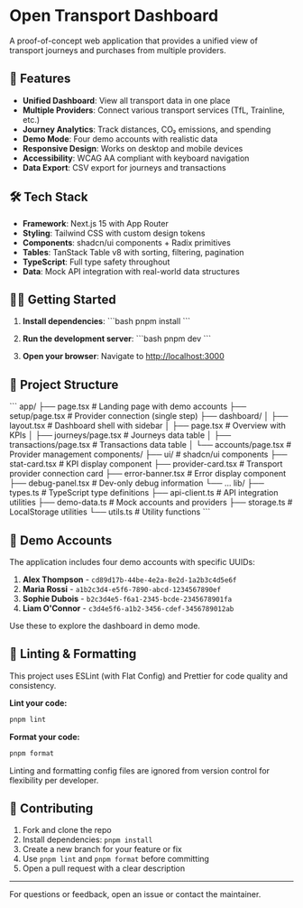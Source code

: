 # Open Transport Dashboard

A proof-of-concept web application that provides a unified view of transport journeys and purchases from multiple providers.

## 🚀 Features

- **Unified Dashboard**: View all transport data in one place
- **Multiple Providers**: Connect various transport services (TfL, Trainline, etc.)
- **Journey Analytics**: Track distances, CO₂ emissions, and spending
- **Demo Mode**: Four demo accounts with realistic data
- **Responsive Design**: Works on desktop and mobile devices
- **Accessibility**: WCAG AA compliant with keyboard navigation
- **Data Export**: CSV export for journeys and transactions

## 🛠 Tech Stack

- **Framework**: Next.js 15 with App Router
- **Styling**: Tailwind CSS with custom design tokens
- **Components**: shadcn/ui components + Radix primitives
- **Tables**: TanStack Table v8 with sorting, filtering, pagination
- **TypeScript**: Full type safety throughout
- **Data**: Mock API integration with real-world data structures

## 🏃‍♂️ Getting Started

1. **Install dependencies**:
   \`\`\`bash
   pnpm install
   \`\`\`

2. **Run the development server**:
   \`\`\`bash
   pnpm dev
   \`\`\`

3. **Open your browser**:
   Navigate to [http://localhost:3000](http://localhost:3000)

## 📁 Project Structure

\`\`\`
app/
├── page.tsx                         # Landing page with demo accounts
├── setup/page.tsx                   # Provider connection (single step)
├── dashboard/
│   ├── layout.tsx                  # Dashboard shell with sidebar
│   ├── page.tsx                    # Overview with KPIs
│   ├── journeys/page.tsx           # Journeys data table
│   ├── transactions/page.tsx       # Transactions data table
│   └── accounts/page.tsx           # Provider management
components/
├── ui/                             # shadcn/ui components
├── stat-card.tsx                   # KPI display component
├── provider-card.tsx               # Transport provider connection card
├── error-banner.tsx                # Error display component
├── debug-panel.tsx                 # Dev-only debug information
└── ...
lib/
├── types.ts                        # TypeScript type definitions
├── api-client.ts                   # API integration utilities
├── demo-data.ts                    # Mock accounts and providers
├── storage.ts                      # LocalStorage utilities
└── utils.ts                        # Utility functions
\`\`\`


## 👥 Demo Accounts

The application includes four demo accounts with specific UUIDs:

1. **Alex Thompson** - `cd89d17b-44be-4e2a-8e2d-1a2b3c4d5e6f`
2. **Maria Rossi**   - `a1b2c3d4-e5f6-7890-abcd-1234567890ef`
3. **Sophie Dubois** - `b2c3d4e5-f6a1-2345-bcde-2345678901fa`
4. **Liam O'Connor** - `c3d4e5f6-a1b2-3456-cdef-3456789012ab`

Use these to explore the dashboard in demo mode.

## 🧹 Linting & Formatting

This project uses ESLint (with Flat Config) and Prettier for code quality and consistency.

**Lint your code:**
```bash
pnpm lint
```

**Format your code:**
```bash
pnpm format
```

Linting and formatting config files are ignored from version control for flexibility per developer.

## 🤝 Contributing

1. Fork and clone the repo
2. Install dependencies: `pnpm install`
3. Create a new branch for your feature or fix
4. Use `pnpm lint` and `pnpm format` before committing
5. Open a pull request with a clear description

---

For questions or feedback, open an issue or contact the maintainer.
